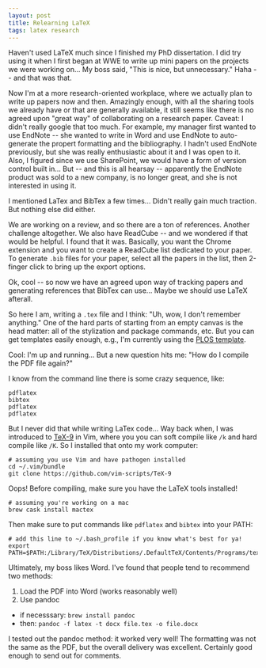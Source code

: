 ```yaml
---
layout: post
title: Relearning LaTeX
tags: latex research
---
```


Haven't used LaTeX much since I finished my PhD dissertation. I did try using it when I first
began at WWE to write up mini papers on the projects we were working on... My boss said, "This is
nice, but unnecessary."  Haha -- and that was that.

Now I'm at a more research-oriented workplace, where we actually plan to write up papers now and then.  Amazingly
enough, with all the sharing tools we already have or that are generally available, it still seems like there
is no agreed upon "great way" of collaborating on a research paper.  Caveat: I didn't really google that too 
much.  For example, my manager first wanted to use EndNote -- she wanted to write in Word
and use EndNote to auto-generate the propert formatting and the bibliography.  I hadn't used EndNote previously,
but she was really enthusiastic about it and I was open to it.  Also, I figured since we use SharePoint, we would
have a form of version control built in...  But -- and this is all hearsay -- apparently
the EndNote product was sold to a new company, is no longer great, and she is not interested in using it.  

I mentioned LaTex and BibTex a few times... Didn't really gain much traction.  But nothing else did either.  

We are working on a review, and so there are a ton of references.  Another challenge altogether.  We also have
ReadCube -- and we wondered if that would be helpful.  I found that it was.  Basically, you want the Chrome
extension and you want to create a ReadCube list dedicated to your paper.  To generate `.bib` files for your paper,
select all the papers in the list, then 2-finger click to bring up the export options.  

Ok, cool -- so now we have an agreed upon way of tracking papers and generating references that BibTex
can use... Maybe we should use LaTeX afterall.

So here I am, writing a `.tex` file and I think: "Uh, wow, I don't remember anything."  One of the hard parts
of starting from an empty canvas is the head matter: all of the stylization and package commands, etc.  But you
can get templates easily enough, e.g., I'm currently using the [PLOS template](https://www.latextemplates.com/template/public-library-of-science-plos).

Cool: I'm up and running... But a new question hits me: "How do I compile the PDF file again?"

I know from the command line there is some crazy sequence, like:
```
pdflatex
bibtex
pdflatex
pdflatex
```

But I never did that while writing LaTex code... Way back when, I was introduced to [TeX-9](https://www.vim.org/scripts/script.php?script_id=3508) 
in Vim, where you you can soft compile like `/k` and hard compile like `/K`.  So I installed that onto my work
computer:
```
# assuming you use Vim and have pathogen installed
cd ~/.vim/bundle
git clone https://github.com/vim-scripts/TeX-9
```

Oops!  Before compiling, make sure you have the LaTeX tools installed!

```
# assuming you're working on a mac
brew cask install mactex
```

Then make sure to put commands like `pdflatex` and `bibtex` into your PATH:
```
# add this line to ~/.bash_profile if you know what's best for ya!
export PATH=$PATH:/Library/TeX/Distributions/.DefaultTeX/Contents/Programs/texbin/
```


Ultimately, my boss likes Word.  I've found that people tend to recommend two methods:
1. Load the PDF into Word (works reasonably well)
2. Use pandoc 
  - if necesssary: `brew install pandoc`
  - then: `pandoc -f latex -t docx file.tex -o file.docx`
  
I tested out the pandoc method: it worked very well!  The formatting was not the same as the PDF, but the overall delivery 
was excellent.  Certainly good enough to send out for comments.



